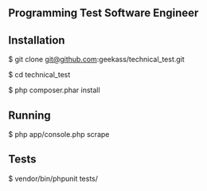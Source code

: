 ## Programming Test Software Engineer

## Installation
$ git clone git@github.com:geekass/technical_test.git

$ cd technical_test

$ php composer.phar install

## Running

$ php app/console.php scrape

## Tests
$ vendor/bin/phpunit  tests/

